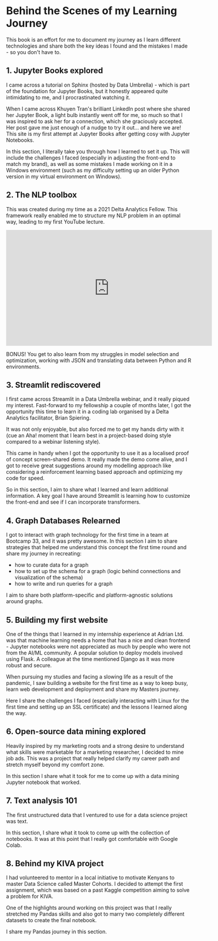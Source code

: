 # Behind the Scenes of my Learning Journey

This book is an effort for me to document my journey
as I learn different technologies and share both the
key ideas I found and the mistakes I made - so you
don't have to.

## 1. Jupyter Books explored

I came across a tutorial on Sphinx
(hosted by Data Umbrella) - which is part of the
foundation for Jupyter Books, but it honestly appeared
quite intimidating to me, and I procrastinated watching
it.

When I came across Khuyen Tran's brilliant LinkedIn
post where she shared her Jupyter Book, a light bulb
instantly went off for me, so much so that I was
inspired to ask her for a connection, which she
graciously accepted. Her post gave me just enough of a nudge
to try it out... and here we are! This site is my first
attempt at Jupyter Books after getting cosy with
Jupyter Notebooks.

In this section, I literally take you through how I
learned to set it up. This will include the challenges I
faced (especially in adjusting the front-end to match
my brand), as well as some mistakes I made working on it in a
Windows environment (such as my difficulty setting up
an older Python version in my virtual environment on
Windows).

## 2. The NLP toolbox

This was created during my time as a 2021 Delta
Analytics Fellow. This framework really enabled me
to structure my NLP problem in an optimal way,
leading to my first YouTube lecture.

<iframe width="560" height="315" src="https://www.youtube-nocookie.com/embed/2TUK9QytzFo" title="YouTube video player" frameborder="0" allow="accelerometer; autoplay; clipboard-write; encrypted-media; gyroscope; picture-in-picture" allowfullscreen></iframe>

BONUS! You get to also learn from my struggles in model
selection and optimization, working with JSON and
translating data between Python and R environments.


## 3. Streamlit rediscovered

I first came across Streamlit in a Data Umbrella webinar,
and it really piqued my interest. Fast-forward to my
fellowship a couple of months later, I got the
opportunity this time to learn it in a coding lab
organised by a Delta Analytics facilitator, Brian Spiering.

It was not only enjoyable, but also forced me to get
my hands dirty with it (cue an Aha! moment that I
learn best in a project-based doing style compared to
a webinar listening style).

This came in handy when I got the opportunity to use
it as a localised proof of concept screen-shared demo.
It really made the demo come alive, and I got to
receive great suggestions around my modelling approach
like considering a reinforcement learning based approach
and optimizing my code for speed.

So in this section, I aim to share what I learned
and learn additional information. A key goal I have around
Streamlit is learning how to customize the front-end
and see if I can incorporate transformers.


## 4. Graph Databases Relearned

I got to interact with graph technology for the
first time in a team at Bootcamp 33, and it was
pretty awesome.
In this section I aim to share strategies that helped
me understand this concept the first time round and
share my journey in recreating:

* how to curate data for a graph
* how to set up the schema for a graph (logic behind connections and visualization of the schema)
* how to write and run queries for a graph

I aim to share both platform-specific and
platform-agnostic solutions around graphs.

## 5. Building my first website

One of the things that I learned in my internship
experience at Adrian Ltd. was that machine learning
needs a home that has a nice and clean frontend -
Jupyter notebooks were not appreciated as much by
people who were not from the AI/ML community. A
popular solution to deploy models involved using
Flask. A colleague at the time mentioned Django as
it was more robust and secure.

When pursuing my studies and facing a slowing life
as a result of the pandemic, I saw building a
website for the first time as a way to keep busy,
learn web development and deployment and share my
Masters journey.

Here I share the challenges I faced
(especially interacting with Linux for the first time
and setting up an SSL certificate) and the lessons
I learned along the way.

## 6. Open-source data mining explored

Heavily inspired  by my marketing roots and a strong
desire to understand what skills were marketable for
a marketing researcher, I decided to mine job ads.
This was a project that really helped clarify my
career path and stretch myself beyond my comfort
zone.

In this section I share what it took for me to come
up with a data mining Jupyter notebook that worked.


## 7. Text analysis 101

The first unstructured data that I ventured to use
for a data science project was text.

In this section, I share what it took to come up with
the collection of notebooks. It was at this point that
I really got comfortable with Google Colab.

## 8. Behind my KIVA project

I had volunteered to mentor in a local initiative to
motivate Kenyans to master Data Science called Master
Cohorts. I decided to attempt the first assignment,
which was based on a past Kaggle competition aiming
to solve a problem for KIVA.

One of the highlights around working on this project
was that I really stretched my Pandas skills and also
got to marry two completely different datasets to
create the final notebook.

I share my Pandas journey in this section.
